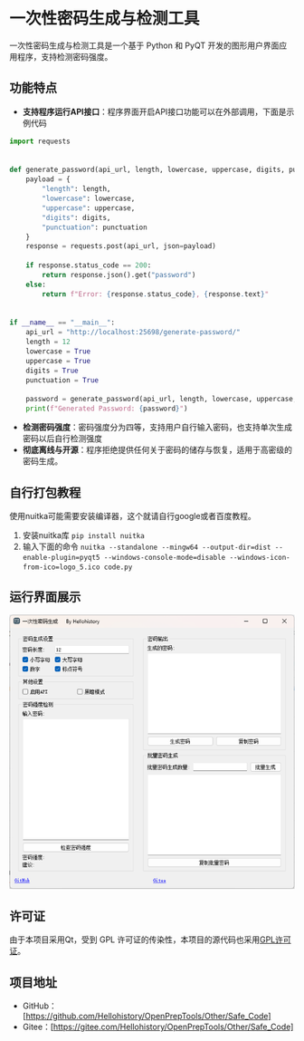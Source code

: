 # 一次性密码生成与检测工具

一次性密码生成与检测工具是一个基于 Python 和 PyQT 开发的图形用户界面应用程序，支持检测密码强度。

## 功能特点

- **支持程序运行API接口**：程序界面开启API接口功能可以在外部调用，下面是示例代码
```python
import requests


def generate_password(api_url, length, lowercase, uppercase, digits, punctuation):
    payload = {
        "length": length,
        "lowercase": lowercase,
        "uppercase": uppercase,
        "digits": digits,
        "punctuation": punctuation
    }
    response = requests.post(api_url, json=payload)

    if response.status_code == 200:
        return response.json().get("password")
    else:
        return f"Error: {response.status_code}, {response.text}"


if __name__ == "__main__":
    api_url = "http://localhost:25698/generate-password/"
    length = 12
    lowercase = True
    uppercase = True
    digits = True
    punctuation = True

    password = generate_password(api_url, length, lowercase, uppercase, digits, punctuation)
    print(f"Generated Password: {password}")

```
- **检测密码强度**：密码强度分为四等，支持用户自行输入密码，也支持单次生成密码以后自行检测强度
- **彻底离线与开源**：程序拒绝提供任何关于密码的储存与恢复，适用于高密级的密码生成。

## 自行打包教程
使用nuitka可能需要安装编译器，这个就请自行google或者百度教程。
1. 安装nuitka库
``
pip install nuitka
``
2. 输入下面的命令
``
nuitka --standalone --mingw64 --output-dir=dist --enable-plugin=pyqt5 --windows-console-mode=disable --windows-icon-from-ico=logo_5.ico code.py
``

## 运行界面展示

![一次性密码生成与检测工具](image/一次性密码生成与检测工具.png)

## 许可证

由于本项目采用Qt，受到 GPL 许可证的传染性，本项目的源代码也采用[GPL许可证](LICENSE_2)。

## 项目地址

- GitHub：[https://github.com/Hellohistory/OpenPrepTools/Other/Safe_Code]
- Gitee：[https://gitee.com/Hellohistory/OpenPrepTools/Other/Safe_Code]
